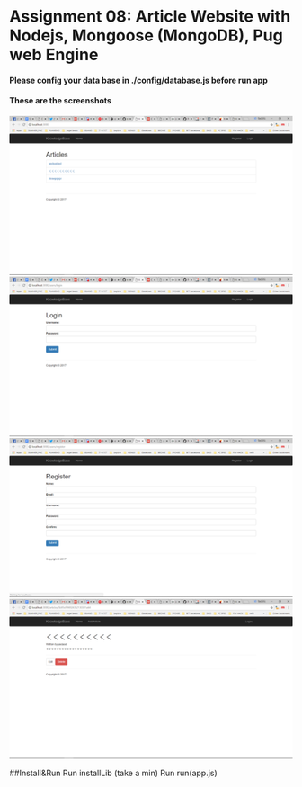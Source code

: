 # Assignment 08: Article Website with Nodejs, Mongoose (MongoDB), Pug web Engine


#### Please config your data base in ./config/database.js before run app

#### These are the screenshots

![GUI](image/1.png)
![GUI](image/2.png)
![GUI](image/3.png)
![GUI](image/4.png)

##Install&Run
Run installLib (take a min)
Run run(app.js)
